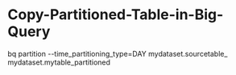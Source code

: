 # Copy-Partitioned-Table-in-Big-Query

bq partition --time_partitioning_type=DAY  mydataset.sourcetable_ mydataset.mytable_partitioned
